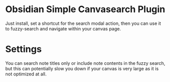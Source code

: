# Obsidian Simple Canvasearch Plugin

Just install, set a shortcut for the search modal action, then you can use it to fuzzy-search and navigate within your canvas page.
# Settings
You can search note titles only or include note contents in the fuzzy search, but this can potentially slow you down if your canvas is very large as it is not optimized at all. 